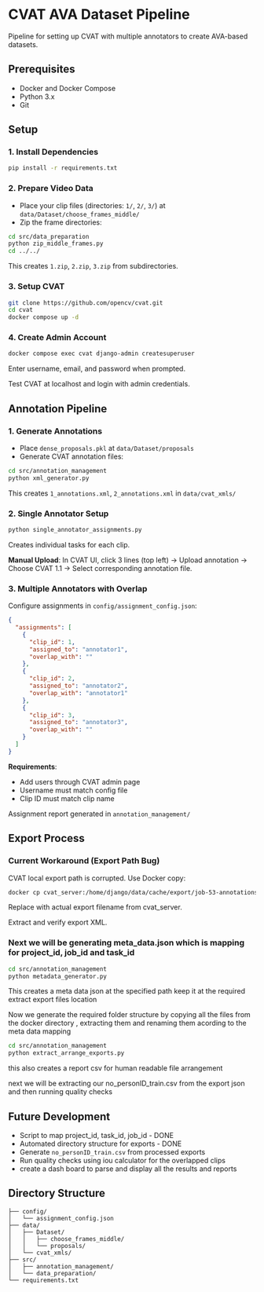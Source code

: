 # CVAT AVA Dataset Pipeline

Pipeline for setting up CVAT with multiple annotators to create AVA-based datasets.

## Prerequisites

- Docker and Docker Compose
- Python 3.x
- Git

## Setup

### 1. Install Dependencies
```bash
pip install -r requirements.txt
```

### 2. Prepare Video Data
- Place your clip files (directories: `1/`, `2/`, `3/`) at `data/Dataset/choose_frames_middle/`
- Zip the frame directories:
```bash
cd src/data_preparation
python zip_middle_frames.py
cd ../../
```
This creates `1.zip`, `2.zip`, `3.zip` from subdirectories.

### 3. Setup CVAT
```bash
git clone https://github.com/opencv/cvat.git
cd cvat
docker compose up -d
```

### 4. Create Admin Account
```bash
docker compose exec cvat django-admin createsuperuser
```
Enter username, email, and password when prompted.

Test CVAT at localhost and login with admin credentials.

## Annotation Pipeline

### 1. Generate Annotations
- Place `dense_proposals.pkl` at `data/Dataset/proposals`
- Generate CVAT annotation files:
```bash
cd src/annotation_management
python xml_generator.py
```
This creates `1_annotations.xml`, `2_annotations.xml` in `data/cvat_xmls/`

### 2. Single Annotator Setup
```bash
python single_annotator_assignments.py
```
Creates individual tasks for each clip.

**Manual Upload**: In CVAT UI, click 3 lines (top left) → Upload annotation → Choose CVAT 1.1 → Select corresponding annotation file.

### 3. Multiple Annotators with Overlap
Configure assignments in `config/assignment_config.json`:
```json
{
  "assignments": [
    {
      "clip_id": 1,
      "assigned_to": "annotator1",
      "overlap_with": ""
    },
    {
      "clip_id": 2,
      "assigned_to": "annotator2",
      "overlap_with": "annotator1"
    },
    {
      "clip_id": 3,
      "assigned_to": "annotator3",
      "overlap_with": ""
    }
  ]
}
```

**Requirements**:
- Add users through CVAT admin page
- Username must match config file
- Clip ID must match clip name

Assignment report generated in `annotation_management/`

## Export Process

### Current Workaround (Export Path Bug)
CVAT local export path is corrupted. Use Docker copy:
```bash
docker cp cvat_server:/home/django/data/cache/export/job-53-annotations-instance1752217257.267743-cvat-for-images-11.zip .
```
Replace with actual export filename from cvat_server.

Extract and verify export XML.

### Next we will be generating meta_data.json which is mapping for project_id, job_id and task_id
```bash
cd src/annotation_management
python metadata_generator.py
```
This creates a meta data json at the specified path
keep it at the required extract export files location

Now we generate the required folder structure
by copying all the files from the docker directory , extracting them and renaming them acording to the meta data mapping

```bash
cd src/annotation_management
python extract_arrange_exports.py
```
this also creates a report csv for human readable file arrangement

next we will be extracting our no_personID_train.csv from the export json and then running quality checks

## Future Development

- Script to map project_id, task_id, job_id - DONE
- Automated directory structure for exports - DONE
- Generate `no_personID_train.csv` from processed exports
- Run quality checks using iou calculator for the overlapped clips
- create a dash board to parse and display all the results and reports
## Directory Structure
```
├── config/
│   └── assignment_config.json
├── data/
│   ├── Dataset/
│   │   ├── choose_frames_middle/
│   │   └── proposals/
│   └── cvat_xmls/
├── src/
│   ├── annotation_management/
│   └── data_preparation/
└── requirements.txt
```
